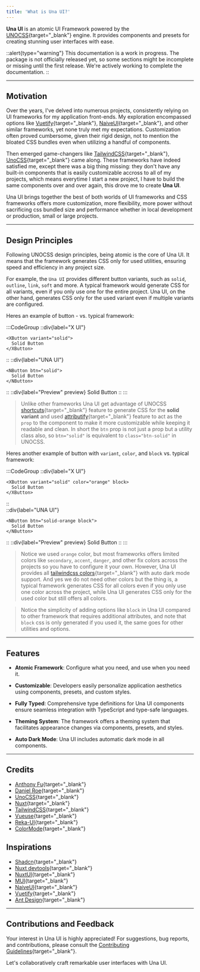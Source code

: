 ```yaml
---
title: 'What is Una UI?'
---
```


**Una UI** is an atomic UI Framework powered by the [UNOCSS](https://unocss.dev/){target="_blank"} engine. It provides components and presets for creating stunning user interfaces with ease.

::alert{type="warning"}
This documentation is a work in progress. The package is not officially released yet, so some sections might be incomplete or missing until the first release. We're actively working to complete the documentation.
::

---

## Motivation

Over the years, I've delved into numerous projects, consistently relying on UI frameworks for my application front-ends. My exploration encompassed options like [Vuetify](https://vuetifyjs.com/){target="_blank"}, [NaiveUI](https://naiveui.com/){target="_blank"}, and other similar frameworks, yet none truly met my expectations. Customization often proved cumbersome, given their rigid design, not to mention the bloated CSS bundles even when utilizing a handful of components.

Then emerged game-changers like [TailwindCSS](https://tailwindcss.com/){target="_blank"}, [UnoCSS](https://unocss.dev/){target="_blank"} came along. These frameworks have indeed satisfied me, except there was a big thing missing: they don't have any built-in components that is easily customizable accross to all of my projects, which means everytime I start a new project, I have to build the same components over and over again, this drove me to create <b style="color: var(--c-brand-next)">Una UI</b>.

Una UI brings together the best of both worlds of UI frameworks and CSS frameworks offers more customization, more flexibility, more power without sacrificing css bundled size and performance whether in local development or production, small or large projects.

---

## Design Principles

Following UNOCSS design principles, being atomic is the core of Una UI. It means that the framework generates CSS only for used utilities, ensuring speed and efficiency in any project size.

For example, the `Una UI` provides different button variants, such as `solid`, `outline`, `link`, `soft` and more. A typical framework would generate CSS for all variants, even if you only use one for the entire project. Una UI, on the other hand, generates CSS only for the used variant even if multiple variants are configured.

Heres an example of button - vs. typical framework:

:::CodeGroup
::div{label="X UI"}

```vue
<XButton variant="solid">
  Solid Button
</XButton>
```

::
::div{label="UNA UI"}

```vue
<NButton btn="solid">
  Solid Button
</NButton>
```

::
::div{label="Preview" preview}
<NButton btn="solid">Solid Button</NButton>
::
:::

> Unlike other frameworks Una UI get advantage of UNOCSS [shortcuts](https://unocss.dev/config/shortcuts#shortcuts){target="_blank"} feature to generate CSS for the **solid variant** and used [attributify](https://unocss.dev/presets/attributify#attributify-mode){target="_blank"} feature to act as the `prop` to the component to make it more customizable while keeping it readable and clean. In short the `btn` prop is not just a prop but a utility class also, so `btn="solid"` is equivalent to `class="btn-solid"` in UNOCSS.

Heres another example of button with `variant`, `color`, and `block` vs. typical framework:

:::CodeGroup
::div{label="X UI"}

```vue
<XButton variant="solid" color="orange" block>
  Solid Button
</XButton>
```

::\
::div{label="UNA UI"}

```vue
<NButton btn="solid-orange block">
  Solid Button
</NButton>
```

::
::div{label="Preview" preview}
<NButton btn="solid-orange block">Solid Button</NButton>
::
:::

> Notice we used `orange` color, but most frameworks offers limited colors like `secondary`, `accent`, `danger`, and other fix colors across the projects so you have to configure it your own. However, Una UI provides all [tailwindcss colors](https://tailwindcss.com/docs/customizing-colors){target="_blank"} with auto dark mode support. And yes we do not need other colors but the thing is, a typical framework generates CSS for all colors even if you only use one color across the project, while Una UI generates CSS only for the used color but still offers all colors.

> Notice the simplicity of adding options like `block` in Una UI compared to other framework that requires additional attributes, and note that `block` css is only generated if you used it, the same goes for other utilities and options.

---

## Features

- **Atomic Framework**: Configure what you need, and use when you need it.

- **Customizable**: Developers easily personalize application aesthetics using components, presets, and custom styles.

- **Fully Typed**: Comprehensive type definitions for Una UI components ensure seamless integration with TypeScript and type-safe languages.

- **Theming System**: The framework offers a theming system that facilitates appearance changes via components, presets, and styles.

- **Auto Dark Mode**: Una UI includes automatic dark mode in all components.

---

## Credits

- <span style="color: var(--c-brand-next)">[Anthony Fu](https://github.com/antfu){target="_blank"}</span>
- [Daniel Roe](https://github.com/danielroe){target="_blank"}
- [UnoCSS](https://unocss.dev/){target="_blank"}
- [Nuxt](https://nuxt.com/){target="_blank"}
- [TailwindCSS](https://tailwindcss.com/){target="_blank"}
- [Vueuse](https://vueuse.org/){target="_blank"}
- [Reka-UI](https://www.reka-ui.com/){target="_blank"}
- [ColorMode](https://color-mode.nuxtjs.org/){target="_blank"}

## Inspirations

- [Shadcn](https://www.ui.shadcn.com/){target="_blank"}
- [Nuxt devtools](https://github.com/nuxt/devtools/){target="_blank"}
- [NuxtUI](https://ui.nuxtlabs.com/){target="_blank"}
- [MUI](https://mui.com/){target="_blank"}
- [NaiveUI](https://naiveui.com/){target="_blank"}
- [Vuetify](https://vuetifyjs.com/){target="_blank"}
- [Ant Design](https://ant.design/){target="_blank"}

---

## Contributions and Feedback

Your interest in Una UI is highly appreciated! For suggestions, bug reports, and contributions, please consult the [Contributing Guidelines](https://github.com/una-ui/una-ui/blob/main/CONTRIBUTING.md){target="_blank"}.

Let's collaboratively craft remarkable user interfaces with Una UI.
